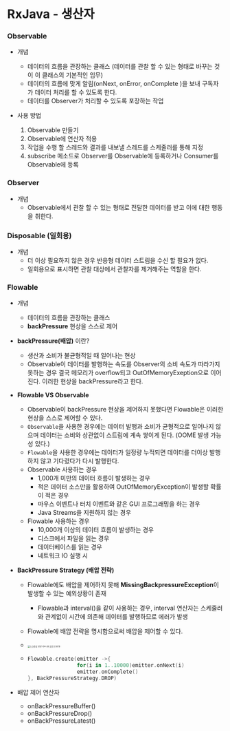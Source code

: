 # RxJava - 생산자

### Observable

- 개념
  - 데이터의 흐름을 관장하는 클래스 (데이터를 관찰 할 수 있는 형태로 바꾸는 것이 이 클래스의 기본적인 임무)
  - 데이터의 흐름에 맞게 알림(onNext, onError, onComplete )을 보내 구독자가 데이터 처리를 할 수 있도록 한다.
  - 데이터를 Observer가 처리할 수 있도록 포장하는 작업

- 사용 방법
  1. Observable 만들기
  2. Observable에 연산자 적용
  3. 작업을 수행 할 스레드와 결과를 내보낼 스레드를 스케줄러를 통해 지정
  4. subscribe 메소드로 Observer를 Observable에 등록하거나 Consumer를 Observable에 등록



### Observer

- 개념
  - Observable에서 관찰 할 수 있는 형태로 전달한 데이터를 받고 이에 대한 행동을 취한다.



### Disposable (일회용)

- 개념
  - 더 이상 필요하지 않은 경우 반응형 데이터 스트림을 수신 할 필요가 없다.
  - 일회용으로 표시하면 관찰 대상에서 관찰자를 제거해주는 역할을 한다.

### Flowable

- 개념
  - 데이터의 흐름을 관장하는 클래스
  - **backPressure** 현상을 스스로 제어
  
- **backPressure(배압)** 이란?

  - 생산과 소비가 불균형적일 때 일어나는 현상
  - Observable이 데이터를 발행하는 속도를 Observer의 소비 속도가 따라가지 못하는 경우 결국 메모리가 overflow되고 OutOfMemoryExeption으로 이어진다. 이러한 현상을 backPressure라고 한다.

- **Flowable VS Observable**
  
  - Observable이 backPressure 현상을 제어하지 못했다면 Flowable은 이러한 현상을 스스로 제어할 수 있다.
  - `Observable`을 사용한 경우에는 데이터 발행과 소비가 균형적으로 일어나지 않으며 데이터는 소비와 상관없이 스트림에 계속 쌓이게 된다. (OOME 발생 가능성 있다.)
  - `Flowable`을 사용한 경우에는 데이터가 일정량 누적되면 데이터를 더이상 발행하지 않고 기다렸다가 다시 발행한다.
  - Observable 사용하는 경우
    - 1,000개 미만의 데이터 흐름이 발생하는 경우
    - 적은 데이터 소스만을 활용하여 OutOfMemoryException이 발생할 확률이 적은 경우
    - 마우스 이벤트나 터치 이벤트와 같은 GUI 프로그래밍을 하는 경우
    - Java Streams을 지원하지 않는 경우
  - Flowable 사용하는 경우
    - 10,000개 이상의 데이터 흐름이 발생하는 경우
    - 디스크에서 파일을 읽는 경우
    - 데이터베이스를 읽는 경우
    - 네트워크 IO 실행 시
  
- **BackPressure Strategy (배압 전략)**

  - Flowable에도 배압을 제어하지 못해 **MissingBackpressureException**이 발생할 수 있는 예외상황이 존재

    - Flowable과 interval()을 같이 사용하는 경우, interval 연산자는 스케줄러와 관계없이 시간에 의존해 데이터를 발행하므로 에러가 발생

  - Flowable에 배압 전략을 명시함으로써 배압을 제어할 수 있다.

  - <img src="/Users/sangmee/Library/Application Support/typora-user-images/스크린샷 2021-04-28 오전 2.58.19.png" alt="스크린샷 2021-04-28 오전 2.58.19" style="zoom:33%;" />

  - ~~~kotlin
    Flowable.create(emitter ->{
                   	for(i in 1..10000)emitter.onNext(i)
                    emitter.onComplete()
    }, BackPressureStrategy.DROP)
    ~~~

- 배압 제어 연산자

  - onBackPressureBuffer()
  - onBackPressureDrop()
  - onBackPressureLatest()

